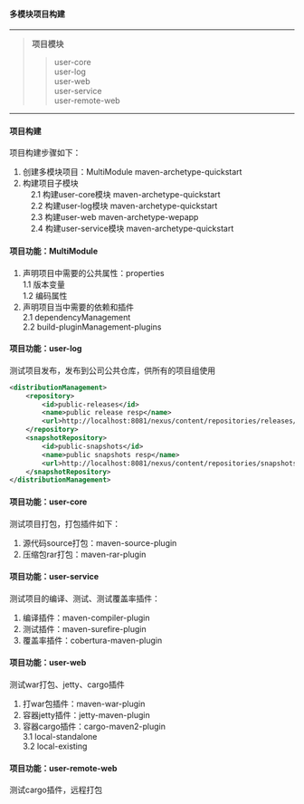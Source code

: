 #### 多模块项目构建
---

> **项目模块**
>> user-core  
>> user-log  
>> user-web  
>> user-service  
>> user-remote-web  
---

#### 项目构建
项目构建步骤如下：  
1. 创建多模块项目：MultiModule   maven-archetype-quickstart  
2. 构建项目子模块  
　2.1 构建user-core模块  maven-archetype-quickstart  
　2.2 构建user-log模块  maven-archetype-quickstart  
　2.3 构建user-web  maven-archetype-wepapp   
　2.4 构建user-service模块  maven-archetype-quickstart  

#### 项目功能：MultiModule
1. 声明项目中需要的公共属性：properties  
1.1  版本变量  
1.2  编码属性  
2. 声明项目当中需要的依赖和插件  
2.1  dependencyManagement  
2.2  build-pluginManagement-plugins  
#### 项目功能：user-log
测试项目发布，发布到公司公共仓库，供所有的项目组使用
``` xml
<distributionManagement>
    <repository>
        <id>public-releases</id>
        <name>public release resp</name>
        <url>http://localhost:8081/nexus/content/repositories/releases/</url>
    </repository>
    <snapshotRepository>
        <id>public-snapshots</id>
        <name>public snapshots resp</name>
        <url>http://localhost:8081/nexus/content/repositories/snapshots/</url>
    </snapshotRepository>
</distributionManagement>
```
#### 项目功能：user-core
测试项目打包，打包插件如下：   
1. 源代码source打包：maven-source-plugin  
2. 压缩包rar打包：maven-rar-plugin  
#### 项目功能：user-service
测试项目的编译、测试、测试覆盖率插件：  
1. 编译插件：maven-compiler-plugin  
2. 测试插件：maven-surefire-plugin
3. 覆盖率插件：cobertura-maven-plugin
#### 项目功能：user-web
测试war打包、jetty、cargo插件   
1. 打war包插件：maven-war-plugin      
2. 容器jetty插件：jetty-maven-plugin   
3. 容器cargo插件：cargo-maven2-plugin  
3.1 local-standalone  
3.2 local-existing  
#### 项目功能：user-remote-web
测试cargo插件，远程打包
